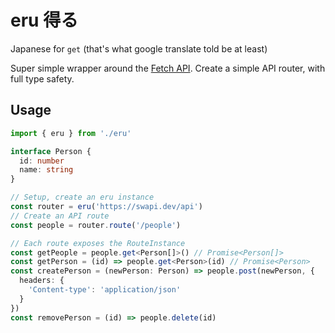 # eru 得る

Japanese for `get` (that's what google translate told be at least)

Super simple wrapper around the [Fetch API](https://developer.mozilla.org/en-US/docs/Web/API/Fetch_API). Create a simple API router, with full type safety.

## Usage

```ts
import { eru } from './eru'

interface Person {
  id: number
  name: string
}

// Setup, create an eru instance
const router = eru('https://swapi.dev/api')
// Create an API route
const people = router.route('/people')

// Each route exposes the RouteInstance
const getPeople = people.get<Person[]>() // Promise<Person[]>
const getPerson = (id) => people.get<Person>(id) // Promise<Person>
const createPerson = (newPerson: Person) => people.post(newPerson, {
  headers: {
    'Content-type': 'application/json'
  }
})
const removePerson = (id) => people.delete(id)
```